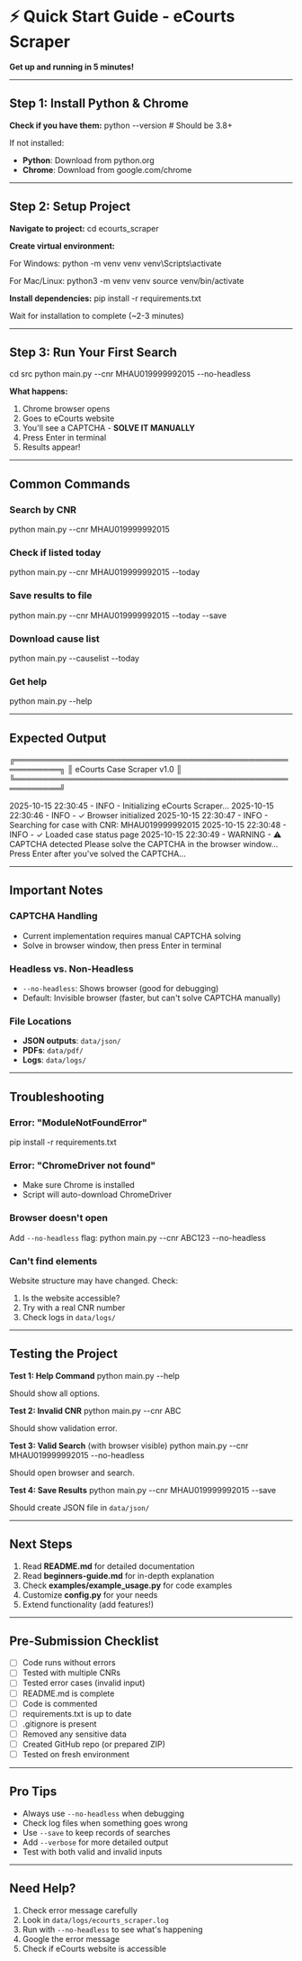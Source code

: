 # ⚡ Quick Start Guide - eCourts Scraper

**Get up and running in 5 minutes!**

---

## Step 1: Install Python & Chrome

**Check if you have them:**
python --version # Should be 3.8+


If not installed:
- **Python**: Download from python.org
- **Chrome**: Download from google.com/chrome

---

## Step 2: Setup Project

**Navigate to project:**
cd ecourts_scraper


**Create virtual environment:**

For Windows:
python -m venv venv
venv\Scripts\activate


For Mac/Linux:
python3 -m venv venv
source venv/bin/activate


**Install dependencies:**
pip install -r requirements.txt


Wait for installation to complete (~2-3 minutes)

---

## Step 3: Run Your First Search

cd src
python main.py --cnr MHAU019999992015 --no-headless


**What happens:**
1. Chrome browser opens
2. Goes to eCourts website
3. You'll see a CAPTCHA - **SOLVE IT MANUALLY**
4. Press Enter in terminal
5. Results appear!

---

## Common Commands

### Search by CNR
python main.py --cnr MHAU019999992015


### Check if listed today
python main.py --cnr MHAU019999992015 --today


### Save results to file
python main.py --cnr MHAU019999992015 --today --save


### Download cause list
python main.py --causelist --today


### Get help
python main.py --help


---

## Expected Output

╔══════════════════════════════════════════════════════════╗
║ eCourts Case Scraper v1.0 ║
╚══════════════════════════════════════════════════════════╝

2025-10-15 22:30:45 - INFO - Initializing eCourts Scraper...
2025-10-15 22:30:46 - INFO - ✓ Browser initialized
2025-10-15 22:30:47 - INFO - Searching for case with CNR: MHAU019999992015
2025-10-15 22:30:48 - INFO - ✓ Loaded case status page
2025-10-15 22:30:49 - WARNING - ⚠ CAPTCHA detected
Please solve the CAPTCHA in the browser window...
Press Enter after you've solved the CAPTCHA...


---

## Important Notes

### CAPTCHA Handling
- Current implementation requires manual CAPTCHA solving
- Solve in browser window, then press Enter in terminal

### Headless vs. Non-Headless
- `--no-headless`: Shows browser (good for debugging)
- Default: Invisible browser (faster, but can't solve CAPTCHA manually)

### File Locations
- **JSON outputs**: `data/json/`
- **PDFs**: `data/pdf/`
- **Logs**: `data/logs/`

---

## Troubleshooting

### Error: "ModuleNotFoundError"
pip install -r requirements.txt


### Error: "ChromeDriver not found"
- Make sure Chrome is installed
- Script will auto-download ChromeDriver

### Browser doesn't open
Add `--no-headless` flag:
python main.py --cnr ABC123 --no-headless


### Can't find elements
Website structure may have changed. Check:
1. Is the website accessible?
2. Try with a real CNR number
3. Check logs in `data/logs/`

---

## Testing the Project

**Test 1: Help Command**
python main.py --help

Should show all options.

**Test 2: Invalid CNR**
python main.py --cnr ABC

Should show validation error.

**Test 3: Valid Search** (with browser visible)
python main.py --cnr MHAU019999992015 --no-headless

Should open browser and search.

**Test 4: Save Results**
python main.py --cnr MHAU019999992015 --save

Should create JSON file in `data/json/`

---

## Next Steps

1. Read **README.md** for detailed documentation
2. Read **beginners-guide.md** for in-depth explanation
3. Check **examples/example_usage.py** for code examples
4. Customize **config.py** for your needs
5. Extend functionality (add features!)

---

## Pre-Submission Checklist

- [ ] Code runs without errors
- [ ] Tested with multiple CNRs
- [ ] Tested error cases (invalid input)
- [ ] README.md is complete
- [ ] Code is commented
- [ ] requirements.txt is up to date
- [ ] .gitignore is present
- [ ] Removed any sensitive data
- [ ] Created GitHub repo (or prepared ZIP)
- [ ] Tested on fresh environment

---

## Pro Tips

- Always use `--no-headless` when debugging
- Check log files when something goes wrong
- Use `--save` to keep records of searches
- Add `--verbose` for more detailed output
- Test with both valid and invalid inputs

---

## Need Help?

1. Check error message carefully
2. Look in `data/logs/ecourts_scraper.log`
3. Run with `--no-headless` to see what's happening
4. Google the error message
5. Check if eCourts website is accessible